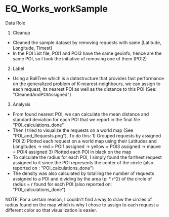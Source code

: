 # EQ_Works_workSample
Data Role

1) Cleanup
  - Cleaned the sample dataset by removing requests with same [Latitude, Longitude, Timest]
  - In the POI List file, POI1 and POI3 have the same geoinfo, hence are the same POI,
    so I took the initiative of removing one of them (POI2)

2) Label
  - Using a BallTree which is a datastructure that provides fast performance on the generalized
    problem of K-nearest-neighbours, we can assign to each request, its nearest POI as well as
    the distance to this POI (See: "CleanedAndPOIAssigned")
    
3) Analysis
  - From found nearest POI, we can calculate the mean distance and standard deviation for each POI
    that we report in the final file "POI_calculations_done"
  - Then I tried to visualize the requests on a world map (See "POI_and_Requests.png"). To do this:
        1) Grouped requests by assigned POI
        2) Plotted each request on a world map using their Latitudes and Longitudes
            -> red = POI1 assigned
            -> yellow = POI3 assigned
            -> mauve = POI4 assigned
        3) Plotted each POI in black on the map
  - To calculate the radius for each POI, I simply found the farthest request assigned to it
    since the POI represents the center of the circle (also reported on : "POI_calculations_done")
  - The density was also calculated by totalling the number of requests assigned to a POI and dividing
    by the area (pi * r^2) of the circle of radius = r found for each POI (also reported on: "POI_calculations_done")
    
  NOTE: For a certain reason, I couldn't find a way to draw the circles of radius found on the map which is why I chose
        to assign to each request a different color so that visualization is easier. 
